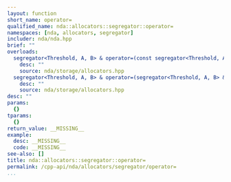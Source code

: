 ```yaml
---
layout: function
short_name: operator=
qualified_name: nda::allocators::segregator::operator=
namespaces: [nda, allocators, segregator]
includer: nda/nda.hpp
brief: ""
overloads:
  segregator<Threshold, A, B> & operator=(const segregator<Threshold, A, B> & ):
    desc: ""
    source: nda/storage/allocators.hpp
  segregator<Threshold, A, B> & operator=(segregator<Threshold, A, B> && ):
    desc: ""
    source: nda/storage/allocators.hpp
desc: ""
params:
  {}
tparams:
  {}
return_value: __MISSING__
example:
  desc: __MISSING__
  code: __MISSING__
see-also: []
title: nda::allocators::segregator::operator=
permalink: /cpp-api/nda/allocators/segregator/operator=
...
```


